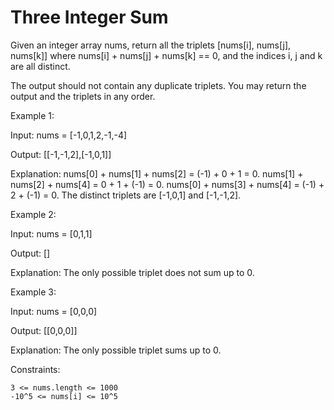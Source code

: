# Three Integer Sum

Given an integer array nums, return all the triplets [nums[i], nums[j], nums[k]] where nums[i] + nums[j] + nums[k] == 0, and the indices i, j and k are all distinct.

The output should not contain any duplicate triplets. You may return the output and the triplets in any order.

Example 1:

Input: nums = [-1,0,1,2,-1,-4]

Output: [[-1,-1,2],[-1,0,1]]

Explanation:
nums[0] + nums[1] + nums[2] = (-1) + 0 + 1 = 0.
nums[1] + nums[2] + nums[4] = 0 + 1 + (-1) = 0.
nums[0] + nums[3] + nums[4] = (-1) + 2 + (-1) = 0.
The distinct triplets are [-1,0,1] and [-1,-1,2].

Example 2:

Input: nums = [0,1,1]

Output: []

Explanation: The only possible triplet does not sum up to 0.

Example 3:

Input: nums = [0,0,0]

Output: [[0,0,0]]

Explanation: The only possible triplet sums up to 0.

Constraints:

    3 <= nums.length <= 1000
    -10^5 <= nums[i] <= 10^5
